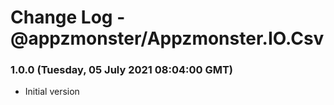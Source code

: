 # Change Log - @appzmonster/Appzmonster.IO.Csv

### 1.0.0 (Tuesday, 05 July 2021 08:04:00 GMT)

- Initial version
